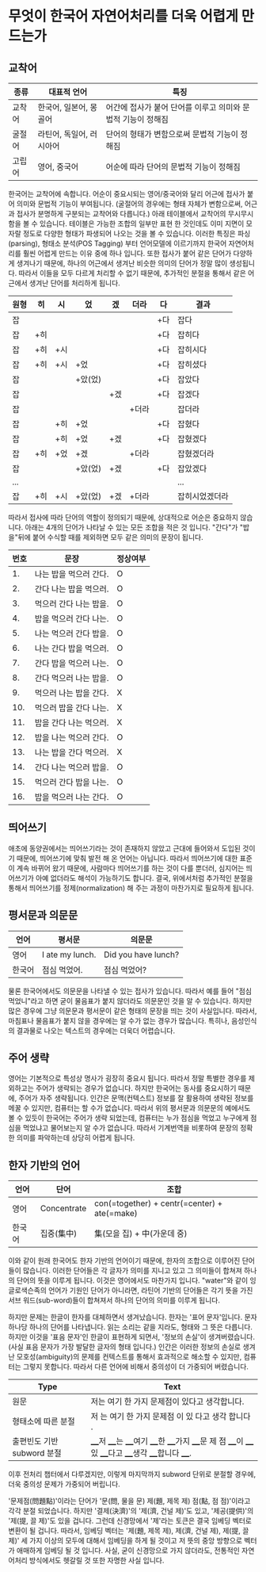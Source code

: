 # 무엇이 한국어 자연어처리를 더욱 어렵게 만드는가

## 교착어

| 종류 | 대표적 언어 | 특징 |
| --- | --- | --- |
| 교착어 | 한국어, 일본어, 몽골어 | 어간에 접사가 붙어 단어를 이루고 의미와 문법적 기능이 정해짐 |
| 굴절어 | 라틴어, 독일어, 러시아어 | 단어의 형태가 변함으로써 문법적 기능이 정해짐 |
| 고립어 | 영어, 중국어 | 어순에 따라 단어의 문법적 기능이 정해짐 |

한국어는 교착어에 속합니다. 어순이 중요시되는 영어/중국어와 달리 어근에 접사가 붙어 의미와 문법적 기능이 부여됩니다. (굴절어의 경우에는 형태 자체가 변함으로써, 어근과 접사가 분명하게 구분되는 교착어와 다릅니다.) 아래 테이블에서 교착어의 무시무시함을 볼 수 있습니다. 테이블은 가능한 조합의 일부만 표현 한 것인데도 이미 지면이 모자랄 정도로 다양한 형태가 파생되어 나오는 것을 볼 수 있습니다. 이러한 특징은 파싱(parsing), 형태소 분석(POS Tagging) 부터 언어모델에 이르기까지 한국어 자연어처리를 훨씬 어렵게 만드는 이유 중에 하나 입니다. 또한 접사가 붙어 같은 단어가 다양하게 생겨나기 때문에, 하나의 어근에서 생겨난 비슷한 의미의 단어가 정말 많이 생성됩니다. 따라서 이들을 모두 다르게 처리할 수 없기 때문에, 추가적인 분절을 통해서 같은 어근에서 생겨난 단어를 처리하게 됩니다.

|원형|히|시|었|겠|더라|다|결과|
|-|-|-|-|-|-|-|-|
|잡||||||+다|잡다|
|잡|+히|||||+다|잡히다|
|잡|+히|+시||||+다|잡히시다|
|잡|+히|+시|+었|||+다|잡히셨다|
|잡|||+았(었)|||+다|잡았다|
|잡||||+겠||+다|잡겠다|
|잡|||||+더라||잡더라|
|잡||+히|+었|||+다|잡혔다|
|잡||+히|+었|+겠||+다|잡혔겠다|
|잡|+히|+었|+겠||+더라||잡혔겠더라|
|잡|||+았(었)|+겠||+다|잡았겠다|
|...|||||||...|
|잡|+히|+시|+았(었)|+겠|+더라||잡히시었겠더라|

따라서 접사에 따라 단어의 역할이 정의되기 때문에, 상대적으로 어순은 중요하지 않습니다. 아래는 4개의 단어가 나타날 수 있는 모든 조합을 적은 것 입니다. "간다"가 "밥을"뒤에 붙어 수식할 때를 제외하면 모두 같은 의미의 문장이 됩니다.

| 번호 | 문장 | 정상여부 |
| --- | --- | --- |
| 1. | 나는 밥을 먹으러 간다. | O |
| 2. | 간다 나는 밥을 먹으러. | O |
| 3. | 먹으러 간다 나는 밥을. | O |
| 4. | 밥을 먹으러 간다 나는. | O |
| 5. | 나는 먹으러 간다 밥을. | O |
| 6. | 나는 간다 밥을 먹으러. | O |
| 7. | 간다 밥을 먹으러 나는. | O |
| 8. | 간다 먹으러 나는 밥을. | O |
| 9. | 먹으러 나는 밥을 간다. | X |
| 10. | 먹으러 밥을 간다 나는. | X |
| 11. | 밥을 간다 나는 먹으러. | X |
| 12. | 밥을 나는 먹으러 간다. | O |
| 13. | 나는 밥을 간다 먹으러. | X |
| 14. | 간다 나는 먹으러 밥을. | O |
| 15. | 먹으러 간다 밥을 나는. | O |
| 16. | 밥을 먹으러 나는 간다. | O |

<!--
* 읽을거리:
  * [http://zomzom.tistory.com/1074](http://zomzom.tistory.com/1074)
  * [https://m.blog.naver.com/reading0365/221057575669](https://m.blog.naver.com/reading0365/221057575669)
-->

## 띄어쓰기

<!--
![내동생 고기 vs 내동 생고기](../assets/intro-why-korean-hell-my-bro.png) 

![농협용 인육 가공 vs 농협 용인 육가공](../assets/intro-why-korean-hell-human-meat.png)
-->

애초에 동양권에서는 띄어쓰기라는 것이 존재하지 않았고 근대에 들어와서 도입된 것이기 때문에, 띄어쓰기에 맞춰 발전 해 온 언어는 아닙니다. 따라서 띄어쓰기에 대한 표준이 계속 바뀌어 왔기 때문에, 사람마다 띄어쓰기를 하는 것이 다를 뿐더러, 심지어는 띄어쓰기가 아예 없더라도 해석이 가능하기도 합니다. 결국, 위에서처럼 추가적인 분절을 통해서 띄어쓰기를 정제(normalization) 해 주는 과정이 마찬가지로 필요하게 됩니다.

## 평서문과 의문문

|언어|평서문|의문문|
|-|-|-|
|영어|I ate my lunch.|Did you have lunch?|
|한국어|점심 먹었어.|점심 먹었어?|

물론 한국어에서도 의문문을 나타낼 수 있는 접사가 있습니다. 따라서 예를 들어 "점심 먹었니"라고 하면 굳이 물음표가 붙지 않더라도 의문문인 것을 알 수 있습니다. 하지만 많은 경우에 그냥 의문문과 평서문이 같은 형태의 문장을 띄는 것이 사실입니다. 따라서, 마침표나 물음표가 붙지 않을 경우에는 알 수가 없는 경우가 많습니다. 특히나, 음성인식의 결과물로 나오는 텍스트의 경우에는 더욱더 어렵습니다.

## 주어 생략

영어는 기본적으로 특성상 명사가 굉장히 중요시 됩니다. 따라서 정말 특별한 경우를 제외하고는 주어가 생략되는 경우가 없습니다. 하지만 한국어는 동사를 중요시하기 때문에, 주어가 자주 생략됩니다. 인간은 문맥(컨텍스트) 정보를 잘 활용하여 생략된 정보를 메꿀 수 있지만, 컴퓨터는 할 수가 없습니다. 따라서 위의 평서문과 의문문의 예에서도 볼 수 있듯이 한국어는 주어가 생략 되었는데, 컴퓨터는 누가 점심을 먹었고 누구에게 점심을 먹었냐고 물어보는지 알 수가 없습니다. 따라서 기계번역을 비롯하여 문장의 정확한 의미를 파악하는데 상당히 어렵게 됩니다.

<!--
* 읽을거리: 
  * http://www.hani.co.kr/arti/society/schooling/261322.html
  * https://namu.wiki/w/%EC%A3%BC%EC%96%B4%EB%8A%94%20%EC%97%86%EB%8B%A4
-->

## 한자 기반의 언어

|언어|단어|조합|
|-|-|-|
|영어|Concentrate|con(=together) + centr(=center) + ate(=make)|
|한국어|집중(集中)|集(모을 집) + 中(가운데 중)|

이와 같이 원래 한국어도 한자 기반의 언어이기 때문에, 한자의 조합으로 이루어진 단어들이 많습니다. 이러한 단어들은 각 글자가 의미를 지니고 있고 그 의미들이 합쳐져 하나의 단어의 뜻을 이루게 됩니다. 이것은 영어에서도 마찬가지 입니다. "water"와 같이 잉글로색슨족의 언어가 기원인 단어가 아니라면, 라틴어 기반의 단어들은 각기 뜻을 가진 서브 워드(sub-word)들이 합쳐져서 하나의 단어의 의미를 이루게 됩니다.

하지만 문제는 한글이 한자를 대체하면서 생겨났습니다. 한자는 '표어 문자'입니다. 문자 하나당 하나의 단어를 나타냅니다. 읽는 소리는 같을 지라도, 형태와 그 뜻은 다릅니다. 하지만 이것을 '표음 문자'인 한글이 표현하게 되면서, '정보의 손실'이 생겨버렸습니다. (사실 표음 문자가 가장 발달한 글자의 형태 입니다.) 인간은 이러한 정보의 손실로 생겨난 모호성(ambiguity)의 문제를 컨텍스트를 통해서 효과적으로 해소할 수 있지만, 컴퓨터는 그렇지 못합니다. 따라서 다른 언어에 비해서 중의성이 더 가중되어 버렸습니다.

|Type|Text|
|-|-|
|원문|저는 여기 한 가지 문제점이 있다고 생각합니다.|
|형태소에 따른 분절|저 는 여기 한 가지 문제점 이 있 다고 생각 합니다 .|
|출편빈도 기반 subword 분절|▁저 ▁는 ▁여기 ▁한 ▁가지 ▁문 제 점 ▁이 ▁있 ▁다고 ▁생각 ▁합니다 ▁.|

이후 전처리 챕터에서 다루겠지만, 이렇게 마지막까지 subword 단위로 분절할 경우에, 더욱 중의성 문제가 가중되어 버립니다. 

'문제점(問題點)'이라는 단어가 '문(問, 물을 문) 제(題, 제목 제) 점(點, 점 점)'이라고 각각 분절 되었습니다. 하지만 '결제(決濟)'의 '제(濟, 건널 제)'도 있고, '제공(提供)'의 '제(提, 끌 제)'도 있을 겁니다. 그런데 신경망에서 '제'라는 토큰은 결국 임베딩 벡터로 변환이 될 겁니다. 따라서, 임베딩 벡터는 '제(題, 제목 제), 제(濟, 건널 제), 제(提, 끌 제)' 세 가지 이상의 모두에 대해서 임베딩을 하게 될 것이고 저 뜻의 중앙 방향으로 벡터가 애매하게 임베딩 될 것 입니다. 사실, 굳이 신경망으로 가지 않더라도, 전통적인 자연어처리 방식에서도 헷갈릴 것 또한 자명한 사실 입니다.
